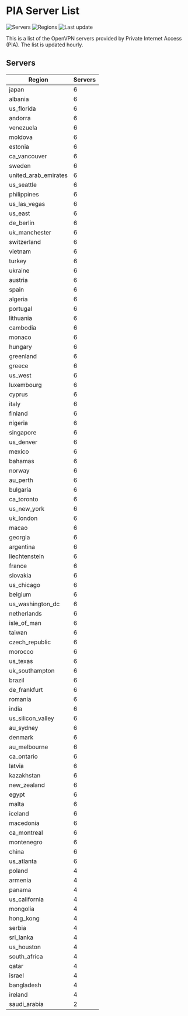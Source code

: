 # PIA Server List

![Servers](https://img.shields.io/badge/servers-550-blue) ![Regions](https://img.shields.io/badge/regions-97-blue) ![Last update](https://img.shields.io/badge/last_updated-Thu_Mar_27_20:34:24_UTC_2025-blue)

This is a list of the OpenVPN servers provided by Private Internet Access (PIA). The list is updated hourly.

## Servers
| Region               | Servers |
|----------------------|---------|
| japan | 6 |
| albania | 6 |
| us_florida | 6 |
| andorra | 6 |
| venezuela | 6 |
| moldova | 6 |
| estonia | 6 |
| ca_vancouver | 6 |
| sweden | 6 |
| united_arab_emirates | 6 |
| us_seattle | 6 |
| philippines | 6 |
| us_las_vegas | 6 |
| us_east | 6 |
| de_berlin | 6 |
| uk_manchester | 6 |
| switzerland | 6 |
| vietnam | 6 |
| turkey | 6 |
| ukraine | 6 |
| austria | 6 |
| spain | 6 |
| algeria | 6 |
| portugal | 6 |
| lithuania | 6 |
| cambodia | 6 |
| monaco | 6 |
| hungary | 6 |
| greenland | 6 |
| greece | 6 |
| us_west | 6 |
| luxembourg | 6 |
| cyprus | 6 |
| italy | 6 |
| finland | 6 |
| nigeria | 6 |
| singapore | 6 |
| us_denver | 6 |
| mexico | 6 |
| bahamas | 6 |
| norway | 6 |
| au_perth | 6 |
| bulgaria | 6 |
| ca_toronto | 6 |
| us_new_york | 6 |
| uk_london | 6 |
| macao | 6 |
| georgia | 6 |
| argentina | 6 |
| liechtenstein | 6 |
| france | 6 |
| slovakia | 6 |
| us_chicago | 6 |
| belgium | 6 |
| us_washington_dc | 6 |
| netherlands | 6 |
| isle_of_man | 6 |
| taiwan | 6 |
| czech_republic | 6 |
| morocco | 6 |
| us_texas | 6 |
| uk_southampton | 6 |
| brazil | 6 |
| de_frankfurt | 6 |
| romania | 6 |
| india | 6 |
| us_silicon_valley | 6 |
| au_sydney | 6 |
| denmark | 6 |
| au_melbourne | 6 |
| ca_ontario | 6 |
| latvia | 6 |
| kazakhstan | 6 |
| new_zealand | 6 |
| egypt | 6 |
| malta | 6 |
| iceland | 6 |
| macedonia | 6 |
| ca_montreal | 6 |
| montenegro | 6 |
| china | 6 |
| us_atlanta | 6 |
| poland | 4 |
| armenia | 4 |
| panama | 4 |
| us_california | 4 |
| mongolia | 4 |
| hong_kong | 4 |
| serbia | 4 |
| sri_lanka | 4 |
| us_houston | 4 |
| south_africa | 4 |
| qatar | 4 |
| israel | 4 |
| bangladesh | 4 |
| ireland | 4 |
| saudi_arabia | 2 |